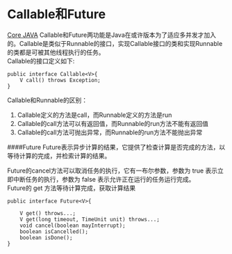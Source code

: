 Callable和Future
===
[Core JAVA]()
Callable和Future两功能是Java在或许版本为了适应多并发才加入的。Callable是类似于Runnable的接口，实现Callable接口的类和实现Runnable的类都是可被其他线程执行的任务。   
Callable的接口定义如下: 
	
	public interface Callable<V>{
		V call() throws Exception;
	}

Callable和Runnable的区别：

1. Callable定义的方法是call，而Runnable定义的方法是run
2. Callable的call方法可以有返回值，而Runnable的run方法不能有返回值
3. Callable的call方法可抛出异常，而Runnable的run方法不能抛出异常

####Future
Future表示异步计算的结果，它提供了检查计算是否完成的方法，以等待计算的完成，并检索计算的结果。  

Future的cancel方法可以取消任务的执行，它有一布尔参数，参数为 true 表示立即中断任务的执行，参数为 false 表示允许正在运行的任务运行完成。  
Future的 get 方法等待计算完成，获取计算结果  

	public interface Future<V>{
		
		V get() throws...;
		V get(long timeout, TimeUnit unit) throws...;
		void cancel(boolean mayInterrupt);
		boolean isCancelled();
		boolean isDone();
	}
